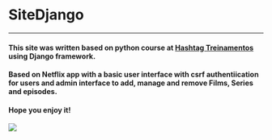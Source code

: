 # SiteDjango
<hr>

#### This site was written based on python course at [Hashtag Treinamentos]("https://www.hashtagtreinamentos.com/") using Django framework.

#### Based on Netflix app with a basic user interface with csrf authentiication for users and admin interface to add, manage and remove Films, Series and episodes.

#### Hope you enjoy it!

[<img src="http://www.google.com.au/images/nav_logo7.png">](http://www.google.com.au/images/nav_logo7.png)